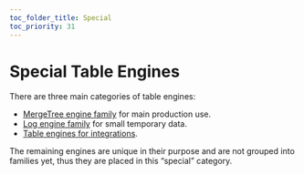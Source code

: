 ```yaml
---
toc_folder_title: Special
toc_priority: 31
---
```


# Special Table Engines

There are three main categories of table engines:

-   [MergeTree engine family](mergetree-family/index.md) for main production use.
-   [Log engine family](log-family/index.md) for small temporary data.
-   [Table engines for integrations](integrations/index.md).

The remaining engines are unique in their purpose and are not grouped into families yet, thus they are placed in this “special” category.
